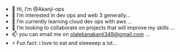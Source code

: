 - 👋 Hi, I’m @Akanji-ops
- 👀 I’m interested in dev ops and web 3 generally...
- 🌱 I’m currently learning cloud dev ops with aws ...
- 💞️ I’m looking to collaborate on projects that will improve my skills ...
- 📫 you can email me on   olalekanakanji349@gmail.com ...
- ⚡ Fun fact: i love to eat and sleeeeep a lot...

<!---
Akanji-ops/Akanji-ops is a ✨ special ✨ repository because its `README.md` (this file) appears on your GitHub profile.
You can click the Preview link to take a look at your changes.
--->
